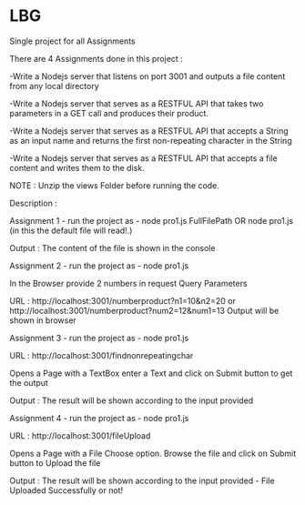 # LBG
Single project for all Assignments

There are 4 Assignments done in this project :

-Write a Nodejs server that listens on port 3001 and outputs a file content from any local directory

-Write a Nodejs server that serves as a RESTFUL API that takes two parameters in a GET call and produces their product.

-Write a Nodejs server that serves as a RESTFUL  API that accepts a String as an input name and returns the first non-repeating character in the String

-Write a Nodejs server that serves as a RESTFUL  API that accepts a file content and writes them to the disk.
 
 
 NOTE : Unzip the views Folder before running the code.
 
 
 
 Description :
 
 Assignment 1 -  run the project as - node pro1.js FullFilePath OR node pro1.js (in this the default file will read!.)
 
 Output :  The content of the file is shown in the console
 
 Assignment 2 -  run the project as - node pro1.js
   
   In the Browser provide 2 numbers in request Query Parameters
   
   URL : http://localhost:3001/numberproduct?n1=10&n2=20 or http://localhost:3001/numberproduct?num2=12&num1=13
   Output will be shown in browser
   
 Assignment 3 -  run the project as  - node pro1.js
   
   URL : http://localhost:3001/findnonrepeatingchar
   
   Opens a Page with a TextBox enter a Text and click on Submit button to get the output
   
   Output : The result will be shown according to the input provided
   
 Assignment 4 - run the project as  - node pro1.js
   
   URL : http://localhost:3001/fileUpload
   
   Opens a Page with a File Choose option. Browse the file and click on Submit button to Upload the file
   
   Output : The result will be shown according to the input provided - File Uploaded Successfully or not!
   
